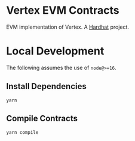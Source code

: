 # Vertex EVM Contracts

EVM implementation of Vertex. A [Hardhat](https://hardhat.org/) project.

# Local Development

The following assumes the use of `node@>=16`.

## Install Dependencies

`yarn`

## Compile Contracts

`yarn compile`
